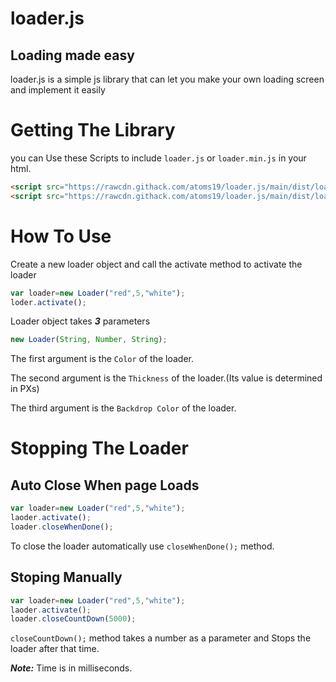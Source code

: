 # loader.js
## Loading made easy

loader.js is a simple js library that can let you make your own loading screen and implement it easily

# Getting The Library

you can Use these Scripts to include `loader.js` or `loader.min.js` in your html.

```html
<script src="https://rawcdn.githack.com/atoms19/loader.js/main/dist/loader.js"></script>
<script src="https://rawcdn.githack.com/atoms19/loader.js/main/dist/loader.min.js"></script>
```

# How To Use

Create a new loader object and call the activate method to activate the loader

```javascript
var loader=new Loader("red",5,"white");
loder.activate(); 
```
Loader object takes ***3*** parameters 
```javascript
new Loader(String, Number, String);
```
The first argument is the `Color` of the loader.

The second argument is the `Thickness` of the loader.(Its value is determined in PXs)

The third argument is the `Backdrop Color` of the loader.

# Stopping The Loader

## Auto Close When page Loads
```javascript
var loader=new Loader("red",5,"white");
laoder.activate();
loader.closeWhenDone();
```
To close the loader automatically use `closeWhenDone();` method.

## Stoping Manually

```javascript
var loader=new Loader("red",5,"white");
laoder.activate();
loader.closeCountDown(5000);
```
`closeCountDown();` method takes a number as a parameter and Stops the loader after that time.

***Note:*** Time is in milliseconds.
